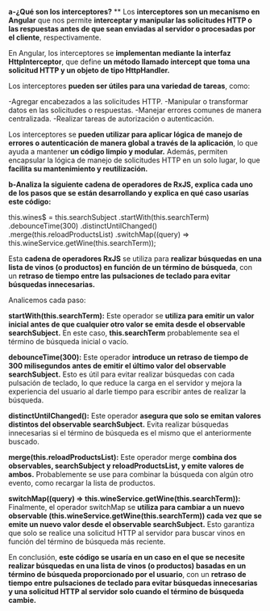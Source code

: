 **a-¿Qué son los interceptores?**
**
Los **interceptores son un mecanismo en Angular** que nos permite **interceptar y manipular las solicitudes HTTP o las respuestas antes de que sean enviadas al servidor o procesadas por el cliente**, respectivamente.

En Angular, los interceptores se **implementan mediante la interfaz HttpInterceptor**, que define **un método llamado intercept que toma una solicitud HTTP y un objeto de tipo HttpHandler.**

Los interceptores **pueden ser útiles para una variedad de tareas**, como:

-Agregar encabezados a las solicitudes HTTP.
-Manipular o transformar datos en las solicitudes o respuestas.
-Manejar errores comunes de manera centralizada.
-Realizar tareas de autorización o autenticación.

Los interceptores se **pueden utilizar para aplicar lógica de manejo de errores o autenticación de manera global a través de la aplicación**, lo que ayuda a mantener **un código limpio y modular.** Además, permiten encapsular la lógica de manejo de solicitudes HTTP en un solo lugar, lo que **facilita su mantenimiento y reutilización.**

**b-Analiza la siguiente cadena de operadores de RxJS, explica cada uno de los pasos que se están desarrollando y explica en qué caso usarías este código:**

this.wines$ = this.searchSubject
.startWith(this.searchTerm)
.debounceTime(300)
.distinctUntilChanged()
.merge(this.reloadProductsList)
.switchMap((query) =>
this.wineService.getWine(this.searchTerm));

Esta **cadena de operadores RxJS** se utiliza para **realizar búsquedas en una lista de vinos (o productos) en función de un término de búsqueda**, con un **retraso de tiempo entre las pulsaciones de teclado para evitar búsquedas innecesarias.**

Analicemos cada paso:

**startWith(this.searchTerm):** Este operador se **utiliza para emitir un valor inicial antes de que cualquier otro valor se emita desde el observable searchSubject.** En este caso, **this.searchTerm** probablemente sea el término de búsqueda inicial o vacío.

**debounceTime(300):** Este operador **introduce un retraso de tiempo de 300 milisegundos antes de emitir el último valor del observable searchSubject.** Esto es útil para evitar realizar búsquedas con cada pulsación de teclado, lo que reduce la carga en el servidor y mejora la experiencia del usuario al darle tiempo para escribir antes de realizar la búsqueda.

**distinctUntilChanged():** Este operador **asegura que solo se emitan valores distintos del observable searchSubject.** Evita realizar búsquedas innecesarias si el término de búsqueda es el mismo que el anteriormente buscado.

**merge(this.reloadProductsList):** Este operador merge **combina dos observables, searchSubject y reloadProductsList, y emite valores de ambos.** Probablemente se use para combinar la búsqueda con algún otro evento, como recargar la lista de productos.

**switchMap((query) => this.wineService.getWine(this.searchTerm)):** Finalmente, el operador switchMap se **utiliza para cambiar a un nuevo observable (this.wineService.getWine(this.searchTerm)) cada vez que se emite un nuevo valor desde el observable searchSubject.** Esto garantiza que solo se realice una solicitud HTTP al servidor para buscar vinos en función del término de búsqueda más reciente.

En conclusión, **este código se usaría en un caso en el que se necesite realizar búsquedas en una lista de vinos (o productos) basadas en un término de búsqueda proporcionado por el usuario**, con un **retraso de tiempo entre pulsaciones de teclado para evitar búsquedas innecesarias y una solicitud HTTP al servidor solo cuando el término de búsqueda cambie.**

